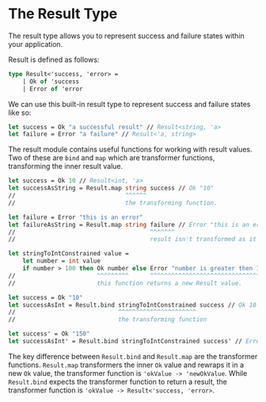 # The Result Type

The result type allows you to represent success and failure states within your application.

Result is defined as follows:

```fsharp
type Result<'success, 'error> =
    | Ok of 'success
    | Error of 'error
```

We can use this built-in result type to represent success and failure states like so:

```fsharp
let success = Ok "a successful result" // Result<string, 'a>
let failure = Error "a failure" // Result<'a, string>
```

The result module contains useful functions for working with result values.
Two of these are `bind` and `map` which are transformer functions, transforming the inner result value.

```fsharp
let success = Ok 10 // Result<int, 'a>
let successAsString = Result.map string success // Ok "10"
//                               ^^^^^^
//                               the transforming function.

let failure = Error "this is an error"
let failureAsString = Result.map string failure // Error "this is an error"
//                                      ^^^^^^^
//                                      result isn't transformed as it's an error value.
```

```fsharp
let stringToIntConstrained value =
    let number = int value
    if number > 100 then Ok number else Error "number is greater then 100" 
//                       ^^^^^^^^^      ^^^^^^^^^^^^^^^^^^^^^^^^^^^^^^^^^^
//                       this function returns a new Result value.

let success = Ok "10"
let successAsInt = Result.bind stringToIntConstrained success // Ok 10
//                             ^^^^^^^^^^^^^^^^^^^^^^
//                             the transforming function

let success' = Ok "150"
let successAsInt' = Result.bind stringToIntConstrained success' // Error "number is greater then 100"
```

The key difference between `Result.bind` and `Result.map` are the transformer functions.
`Result.map` transformers the inner `Ok` value and rewraps it in a new `Ok` value, the transformer function is `'okValue -> 'newOkValue`.
While `Result.bind` expects the transformer function to return a result, the transformer function is `'okValue -> Result<'success, 'error>`.